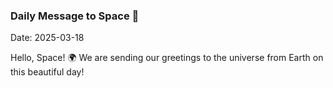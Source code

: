 ### Daily Message to Space 🌌
Date: 2025-03-18

Hello, Space! 🌍 We are sending our greetings to the universe from Earth on this beautiful day!
